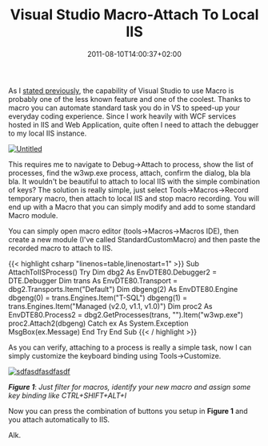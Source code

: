 ﻿---
title: "Visual Studio Macro-Attach To Local IIS"
description: ""
date: 2011-08-10T14:00:37+02:00
draft: false
tags: [Visual Studio]
categories: [Visual Studio]
---
As I [stated previously](http://www.codewrecks.com/blog/index.php/2011/04/07/visual-studio-macro-to-the-rescue/), the capability of Visual Studio to use Macro is probably one of the less known feature and one of the coolest. Thanks to macro you can automate standard task you do in VS to speed-up your everyday coding experience. Since I work heavily with WCF services hosted in IIS and Web Application, quite often I need to attach the debugger to my local IIS instance.

[![Untitled](https://www.codewrecks.com/blog/wp-content/uploads/2011/08/Untitled_thumb1.jpg "Untitled")](https://www.codewrecks.com/blog/wp-content/uploads/2011/08/Untitled1.jpg)

This requires me to navigate to Debug-&gt;Attach to process, show the list of processes, find the w3wp.exe process, attach, confirm the dialog, bla bla bla. It wouldn't be beautiful to attach to local IIS with the simple combination of keys? The solution is really simple, just select Tools-&gt;Macros-&gt;Record temporary macro, then attach to local IIS and stop macro recording. You will end up with a Macro that you can simply modify and add to some standard Macro module.

You can simply open macro editor (tools-&gt;Macros-&gt;Macros IDE), then create a new module (I've called StandardCustomMacro) and then paste the recorded macro to attach to IIS.

{{< highlight csharp "linenos=table,linenostart=1" >}}
Sub AttachToIISProcess()
Try
Dim dbg2 As EnvDTE80.Debugger2 = DTE.Debugger
Dim trans As EnvDTE80.Transport = dbg2.Transports.Item("Default")
Dim dbgeng(2) As EnvDTE80.Engine
dbgeng(0) = trans.Engines.Item("T-SQL")
dbgeng(1) = trans.Engines.Item("Managed (v2.0, v1.1, v1.0)")
Dim proc2 As EnvDTE80.Process2 = dbg2.GetProcesses(trans, "").Item("w3wp.exe")
proc2.Attach2(dbgeng)
Catch ex As System.Exception
MsgBox(ex.Message)
End Try
End Sub
{{< / highlight >}}

As you can verify, attaching to a process is really a simple task, now I can simply customize the keyboard binding using Tools-&gt;Customize.

[![sdfasdfasdfasdf](https://www.codewrecks.com/blog/wp-content/uploads/2011/08/sdfasdfasdfasdf_thumb.jpg "sdfasdfasdfasdf")](https://www.codewrecks.com/blog/wp-content/uploads/2011/08/sdfasdfasdfasdf.jpg)

 ***Figure 1***: *Just filter for macros, identify your new macro and assign some key binding like CTRL+SHIFT+ALT+I*

Now you can press the combination of buttons you setup in  **Figure 1** and you attach automatically to IIS.

Alk.
